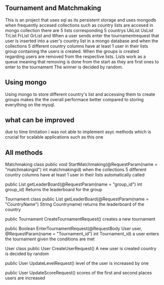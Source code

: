 ## Tournament and Matchmaking
This is an project that uses sql as its persistent storage and uses mongodb when frequently accesed collections such as country lists are accesed
in mongo collection there are 5 lists corresponding 5 countrys UkList	UsList	TrList	FrList	GrList and When a user sends enter the tournamentrequest that user is inserted into a user's country list in a mongo database and when the collections 5 different country columns have at least 1 user in their lists
group containing the users is created. When the groups is created regarding users are removed from the respective lists. Lists work as a queue meaning that removing is done from the start as they are first ones to enter to the tournament The winner is decided by random.
## Using mongo
Using mongo to store different country's list and accessing them to create groups makes the the overall performace better compared to storing everything on the mysql.
## what can be improved
due to time limitation i was not able to implement asyc methods which is crucial for scalable applications such as this one

## All methods
Matchmaking class
public void StartMatchmaking(@RequestParam(name = "matchmakingid") int matchmakingid)
  when the collections 5 different country columns have at least 1 user in their lists automatically called

public List<User> getLeaderBoard(@RequestParam(name = "group_id") int group_id)
  Returns the leaderboard for the group 

Tournament class
public List<User> getLeaderBoard(@RequestParam(name = "CountryName") String Countryname)
  returns the leaderboard of the country

public Tournament CreateTournamentRequest()
  creates a new tournament

public Boolean EnterTournamentRequest(@RequestBody User user, @RequestParam(name = "Tournament_id") int Tournament_id)
  a user enters the tournament given the conditions are met

User class
public User CreateUserRequest()
  A new user is created country is decided by random

public User UpdateLevelRequest()
  level of the user is increased by one

public User UpdateScoreRequest()
  scores of the first and second places users are increased 

  


